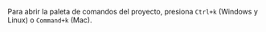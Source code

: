 Para abrir la paleta de comandos del proyecto, presiona `Ctrl+k` (Windows y Linux) o `Command+k` (Mac).
